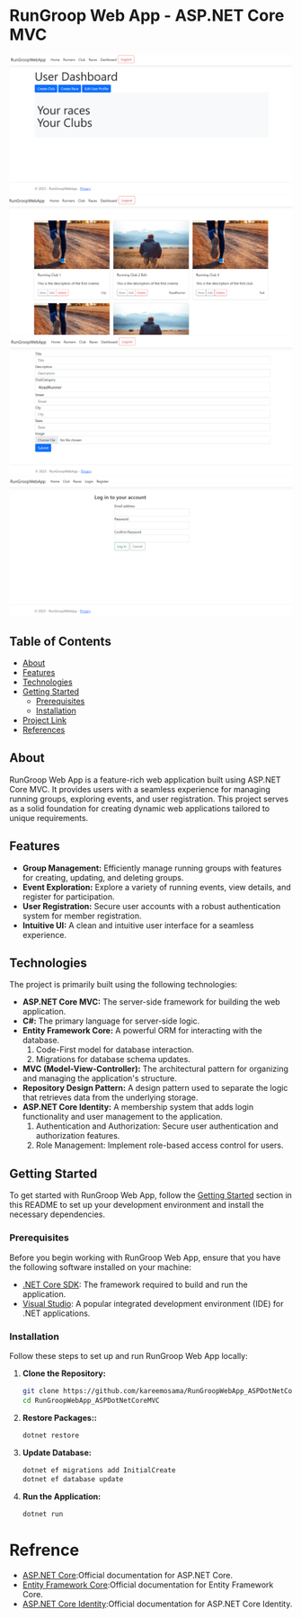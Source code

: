 # RunGroop Web App - ASP.NET Core MVC

![DashBoard](https://github.com/kareemosama/RunGroopWebApp_ASPDotNetCoreMVC/blob/main/wwwroot/Images/GitImages/DashBoard.png)
![Club Page](https://github.com/kareemosama/RunGroopWebApp_ASPDotNetCoreMVC/blob/main/wwwroot/Images/GitImages/ClubPage.png)
![Create Page Race](https://github.com/kareemosama/RunGroopWebApp_ASPDotNetCoreMVC/blob/main/wwwroot/Images/GitImages/RaceCreatPage.png)
![Register Page](https://github.com/kareemosama/RunGroopWebApp_ASPDotNetCoreMVC/blob/main/wwwroot/Images/GitImages/RegisterPage.png)

## Table of Contents

- [About](#about)
- [Features](#features)
- [Technologies](#technologies)
- [Getting Started](#getting-started)
  - [Prerequisites](#prerequisites)
  - [Installation](#installation)
- [Project Link](#project-link)
- [References](#references)

## About

RunGroop Web App is a feature-rich web application built using ASP.NET Core MVC. It provides users with a seamless experience for managing running groups, exploring events, and user registration. This project serves as a solid foundation for creating dynamic web applications tailored to unique requirements.

## Features

- **Group Management:** Efficiently manage running groups with features for creating, updating, and deleting groups.
- **Event Exploration:** Explore a variety of running events, view details, and register for participation.
- **User Registration:** Secure user accounts with a robust authentication system for member registration.
- **Intuitive UI:** A clean and intuitive user interface for a seamless experience.

## Technologies

The project is primarily built using the following technologies:

- **ASP.NET Core MVC:** The server-side framework for building the web application.
- **C#:** The primary language for server-side logic.
- **Entity Framework Core:** A powerful ORM for interacting with the database.
  1. Code-First model for database interaction.
  2. Migrations for database schema updates.
- **MVC (Model-View-Controller):** The architectural pattern for organizing and managing the application's structure.
- **Repository Design Pattern:** A design pattern used to separate the logic that retrieves data from the underlying storage.
- **ASP.NET Core Identity:** A membership system that adds login functionality and user management to the application.
  1. Authentication and Authorization: Secure user authentication and authorization features.
  2. Role Management: Implement role-based access control for users.

## Getting Started

To get started with RunGroop Web App, follow the [Getting Started](#getting-started) section in this README to set up your development environment and install the necessary dependencies.

### Prerequisites

Before you begin working with RunGroop Web App, ensure that you have the following software installed on your machine:

- [.NET Core SDK](https://dotnet.microsoft.com/download): The framework required to build and run the application.
- [Visual Studio](https://visualstudio.microsoft.com/): A popular integrated development environment (IDE) for .NET applications.

### Installation

Follow these steps to set up and run RunGroop Web App locally:

1. **Clone the Repository:**

   ```bash
   git clone https://github.com/kareemosama/RunGroopWebApp_ASPDotNetCoreMVC.git
   cd RunGroopWebApp_ASPDotNetCoreMVC

   ```

2. **Restore Packages::**

   ```bash
   dotnet restore
   ```

3. **Update Database:**

   ```bash
   dotnet ef migrations add InitialCreate
   dotnet ef database update
   ```

4. **Run the Application:**

   ```bash
   dotnet run
   ```

# Refrence

- [ASP.NET Core](https://learn.microsoft.com/en-us/aspnet/core/?view=aspnetcore-8.0):Official documentation for ASP.NET Core.
- [Entity Framework Core](https://learn.microsoft.com/en-us/ef/core/):Official documentation for Entity Framework Core.
- [ASP.NET Core Identity](https://learn.microsoft.com/en-us/aspnet/core/security/authentication/identity?view=aspnetcore-8.0&tabs=visual-studio):Official documentation for ASP.NET Core Identity.

